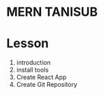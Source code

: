 # MERN TANISUB

# Lesson

1. introduction
2. install tools
3. Create React App
4. Create Git Repository
